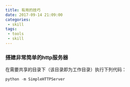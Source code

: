 ```yaml
---
title: 有用的技巧
date: 2017-09-14 21:09:00
categories:
 - skill
tags:
 - tools
 - skill
---
```


### 搭建非常简单的http服务器
在需要共享的目录下（该目录即为工作目录）执行下列代码：
``` python
python -m SimpleHTTPServer
```